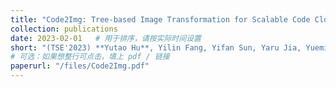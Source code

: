 ```yaml
---
title: "Code2Img: Tree-based Image Transformation for Scalable Code Clone Detection"
collection: publications
date: 2023-02-01   # 用于排序，请按实际时间设置
short: "(TSE'2023) **Yutao Hu**, Yilin Fang, Yifan Sun, Yaru Jia, Yueming Wu*, Deqing Zou, and Hai Jin, “Code2Img: Tree-based Image Transformation for Scalable Code Clone Detection”, IEEE Transactions on Software Engineering. (IF2023: 7.4, CCF-A)"
# 可选：如果想整行可点击，填上 pdf / 链接
paperurl: "/files/Code2Img.pdf"
---
```

